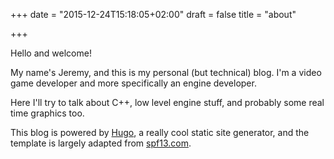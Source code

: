 +++
date = "2015-12-24T15:18:05+02:00"
draft = false
title = "about"

+++


Hello and welcome!

<!--more-->

My name's Jeremy, and this is my personal (but technical) blog. I'm a video game developer and more specifically an engine developer.

Here I'll try to talk about C++, low level engine stuff, and probably some real time graphics too.

This blog is powered by [Hugo](http://gohugo.io/), a really cool static site generator, 
and the template is largely adapted from [spf13.com](https://github.com/spf13/spf13.com).

